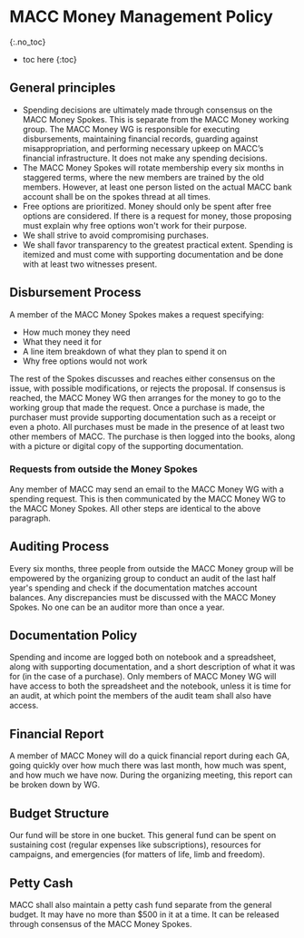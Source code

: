 # MACC Money Management Policy
{:.no_toc}

* toc here
{:toc}

## General principles

- Spending decisions are ultimately made through consensus on the MACC Money Spokes. This is separate from the MACC Money working group. The MACC Money WG is responsible for executing disbursements, maintaining financial records, guarding against misappropriation, and performing necessary upkeep on MACC’s financial infrastructure. It does not make any spending decisions.
- The MACC Money Spokes will rotate membership every six months in staggered terms, where the new members are trained by the old members. However, at least one person listed on the actual MACC bank account shall be on the spokes thread at all times.
- Free options are prioritized. Money should only be spent after free options are considered. If there is a request for money, those proposing must explain why free options won't work for their purpose.
- We shall strive to avoid compromising purchases.
- We shall favor transparency to the greatest practical extent. Spending is itemized and must come with supporting documentation and be done with at least two witnesses present.


## Disbursement Process

A member of the MACC Money Spokes makes a request specifying:

* How much money they need
* What they need it for
* A line item breakdown of what they plan to spend it on
* Why free options would not work

The rest of the Spokes discusses and reaches either consensus on the issue, with possible modifications, or rejects the proposal. If consensus is reached, the MACC Money WG then arranges for the money to go to the working group that made the request. Once a purchase is made, the purchaser must provide supporting documentation such as a receipt or even a photo. All purchases must be made in the presence of at least two other members of MACC. The purchase is then logged into the books, along with a picture or digital copy of the supporting documentation.

### Requests from outside the Money Spokes

Any member of MACC may send an email to the MACC Money WG with a spending request. This is then communicated by the MACC Money WG to the MACC Money Spokes. All other steps are identical to the above paragraph.

## Auditing Process

Every six months, three people from outside the MACC Money group will be empowered by the organizing group to conduct an audit of the last half year's spending and check if the documentation matches account balances. Any discrepancies must be discussed with the MACC Money Spokes. No one can be an auditor more than once a year.

## Documentation Policy

Spending and income are logged both on notebook and a spreadsheet, along with supporting documentation, and a short description of what it was for (in the case of a purchase). Only members of MACC Money WG will have access to both the spreadsheet and the notebook, unless it is time for an audit, at which point the members of the audit team shall also have access.

## Financial Report

A member of MACC Money will do a quick financial report during each GA, going quickly over how much there was last month, how much was spent, and how much we have now. During the organizing meeting, this report can be broken down by WG.

## Budget Structure

Our fund will be store in one bucket. This general fund can be spent on sustaining cost (regular expenses like subscriptions), resources for campaigns, and emergencies (for matters of life, limb and freedom).

## Petty Cash

MACC shall also maintain a petty cash fund separate from the general budget. It may have no more than $500 in it at a time. It can be released through consensus of the MACC Money Spokes.
